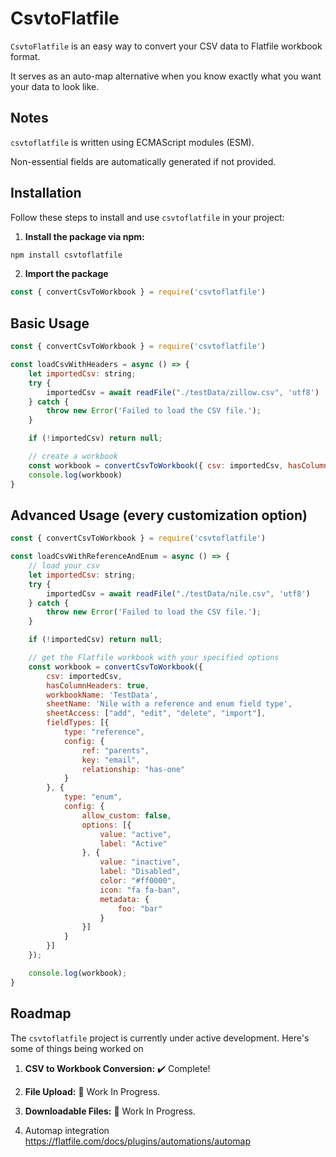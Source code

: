# CsvtoFlatfile

`CsvtoFlatfile` is an easy way to convert your CSV data to Flatfile workbook format.

It serves as an auto-map alternative when you know exactly what you want your data to look like.

## Notes
`csvtoflatfile` is written using ECMAScript modules (ESM).

 Non-essential fields are automatically generated if not provided.

## Installation

Follow these steps to install and use `csvtoflatfile` in your project:

1. **Install the package via npm:**

```bash
npm install csvtoflatfile
```

2. **Import the package**

```javascript
const { convertCsvToWorkbook } = require('csvtoflatfile')
```

## Basic Usage

```javascript
const { convertCsvToWorkbook } = require('csvtoflatfile')

const loadCsvWithHeaders = async () => {
    let importedCsv: string;
    try {
        importedCsv = await readFile("./testData/zillow.csv", 'utf8')
    } catch {
        throw new Error('Failed to load the CSV file.');
    }

    if (!importedCsv) return null;

    // create a workbook
    const workbook = convertCsvToWorkbook({ csv: importedCsv, hasColumnHeaders: true, workbookName: 'Zillow', sheetName: 'coolSheet#1' })
    console.log(workbook)
}
```

## Advanced Usage (every customization option)

```javascript
const { convertCsvToWorkbook } = require('csvtoflatfile')

const loadCsvWithReferenceAndEnum = async () => {
    // load your csv
    let importedCsv: string;
    try {
        importedCsv = await readFile("./testData/nile.csv", 'utf8')
    } catch {
        throw new Error('Failed to load the CSV file.');
    }

    if (!importedCsv) return null;

    // get the Flatfile workbook with your specified options
    const workbook = convertCsvToWorkbook({
        csv: importedCsv,
        hasColumnHeaders: true,
        workbookName: 'TestData',
        sheetName: 'Nile with a reference and enum field type',
        sheetAccess: ["add", "edit", "delete", "import"],
        fieldTypes: [{
            type: "reference",
            config: {
                ref: "parents",
                key: "email",
                relationship: "has-one"
            }
        }, {
            type: "enum",
            config: {
                allow_custom: false,
                options: [{
                    value: "active",
                    label: "Active"
                }, {
                    value: "inactive",
                    label: "Disabled",
                    color: "#ff0000",
                    icon: "fa fa-ban",
                    metadata: {
                        foo: "bar"
                    }
                }]
            }
        }]
    });

    console.log(workbook);
}

```

## Roadmap

The `csvtoflatfile` project is currently under active development. Here's some of things being worked on

1. **CSV to Workbook Conversion:** ✔️ Complete!

2. **File Upload:** 🚧 Work In Progress.

3. **Downloadable Files:** 🚧 Work In Progress.

4. Automap integration https://flatfile.com/docs/plugins/automations/automap
